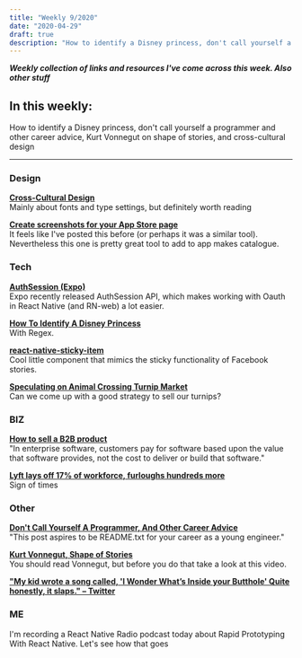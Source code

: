 ```yaml
---
title: "Weekly 9/2020"
date: "2020-04-29"
draft: true
description: "How to identify a Disney princess, don't call yourself a programmer and other career advice, Kurt Vonnegut on shape of stories, and cross-cultural design"
---
```


_**Weekly collection of links and resources I've come across this week. Also other stuff**_

## In this weekly:

How to identify a Disney princess, don't call yourself a programmer and other career advice, Kurt Vonnegut on shape of stories, and cross-cultural design

---

### Design

**[Cross-Cultural Design](https://alistapart.com/article/cross-cultural-design/)**  
Mainly about fonts and type settings, but definitely worth reading

**[Create screenshots for your App Store page](https://previewed.app/screenshots/appstore/)**  
It feels like I've posted this before (or perhaps it was a similar tool). Nevertheless this one is pretty great tool to add to app makes catalogue.

### Tech

**[AuthSession (Expo)](https://docs.expo.io/versions/latest/sdk/auth-session/)**  
Expo recently released AuthSession API, which makes working with Oauth in React Native (and RN-web) a lot easier.

**[How To Identify A Disney Princess](http://seccorecit.blogspot.com/2019/03/umileah-how-to-identify-disney-princess.html)**  
With Regex.

**[react-native-sticky-item](https://github.com/gorhom/react-native-sticky-item)**  
Cool little component that mimics the sticky functionality of Facebook stories.

**[Speculating on Animal Crossing Turnip Market](https://insignificantbits.com/2020/05/02/turnips/)**  
Can we come up with a good strategy to sell our turnips?

### BIZ

**[How to sell a B2B product](https://calv.info/how-to-sell-b2b)**  
"In enterprise software, customers pay for software based upon the value that software provides, not the cost to deliver or build that software."

**[Lyft lays off 17% of workforce, furloughs hundreds more](https://www.cnbc.com/2020/04/29/lyft-lays-off-17percent-of-workforce-furloughs-hundreds-more.html)**  
Sign of times

### Other

**[Don't Call Yourself A Programmer, And Other Career Advice](https://www.kalzumeus.com/2011/10/28/dont-call-yourself-a-programmer/)**  
"This post aspires to be README.txt for your career as a young engineer."

**[Kurt Vonnegut, Shape of Stories](https://www.youtube.com/watch?v=GOGru_4z1Vc)**  
You should read Vonnegut, but before you do that take a look at this video.

**["My kid wrote a song called, 'I Wonder What’s Inside your Butthole' Quite honestly, it slaps." – Twitter](https://twitter.com/LisaRieffel/status/1256743980173148160)**

### ME

I'm recording a React Native Radio podcast today about Rapid Prototyping With React Native. Let's see how that goes
